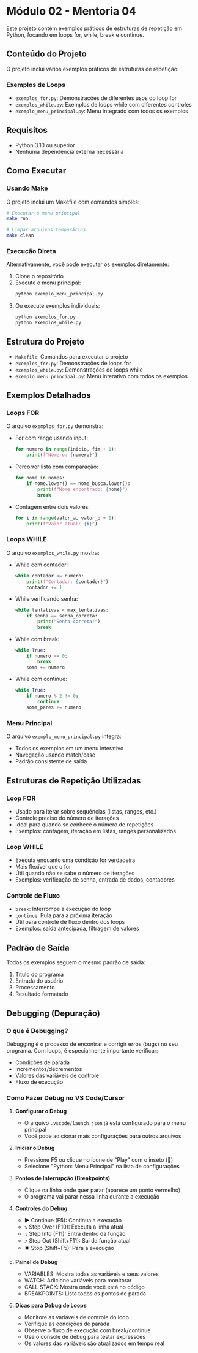 # Módulo 02 - Mentoria 04

Este projeto contém exemplos práticos de estruturas de repetição em Python, focando em loops for, while, break e continue.

## Conteúdo do Projeto

O projeto inclui vários exemplos práticos de estruturas de repetição:

### Exemplos de Loops
- `exemplos_for.py`: Demonstrações de diferentes usos do loop for
- `exemplos_while.py`: Exemplos de loops while com diferentes controles
- `exemplo_menu_principal.py`: Menu integrado com todos os exemplos

## Requisitos

- Python 3.10 ou superior
- Nenhuma dependência externa necessária

## Como Executar

### Usando Make

O projeto inclui um Makefile com comandos simples:

```bash
# Executar o menu principal
make run

# Limpar arquivos temporários
make clean
```

### Execução Direta

Alternativamente, você pode executar os exemplos diretamente:

1. Clone o repositório
2. Execute o menu principal:
   ```bash
   python exemplo_menu_principal.py
   ```
3. Ou execute exemplos individuais:
   ```bash
   python exemplos_for.py
   python exemplos_while.py
   ```

## Estrutura do Projeto

- `Makefile`: Comandos para executar o projeto
- `exemplos_for.py`: Demonstrações de loops for
- `exemplos_while.py`: Demonstrações de loops while
- `exemplo_menu_principal.py`: Menu interativo com todos os exemplos

## Exemplos Detalhados

### Loops FOR
O arquivo `exemplos_for.py` demonstra:
- For com range usando input:
  ```python
  for numero in range(inicio, fim + 1):
      print(f"Número: {numero}")
  ```
- Percorrer lista com comparação:
  ```python
  for nome in nomes:
      if nome.lower() == nome_busca.lower():
          print(f"Nome encontrado: {nome}")
          break
  ```
- Contagem entre dois valores:
  ```python
  for i in range(valor_a, valor_b + 1):
      print(f"Valor atual: {i}")
  ```

### Loops WHILE
O arquivo `exemplos_while.py` mostra:
- While com contador:
  ```python
  while contador <= numero:
      print(f"Contador: {contador}")
      contador += 1
  ```
- While verificando senha:
  ```python
  while tentativas < max_tentativas:
      if senha == senha_correta:
          print("Senha correta!")
          break
  ```
- While com break:
  ```python
  while True:
      if numero == 0:
          break
      soma += numero
  ```
- While com continue:
  ```python
  while True:
      if numero % 2 != 0:
          continue
      soma_pares += numero
  ```

### Menu Principal
O arquivo `exemplo_menu_principal.py` integra:
- Todos os exemplos em um menu interativo
- Navegação usando match/case
- Padrão consistente de saída

## Estruturas de Repetição Utilizadas

### Loop FOR
- Usado para iterar sobre sequências (listas, ranges, etc.)
- Controle preciso do número de iterações
- Ideal para quando se conhece o número de repetições
- Exemplos: contagem, iteração em listas, ranges personalizados

### Loop WHILE
- Executa enquanto uma condição for verdadeira
- Mais flexível que o for
- Útil quando não se sabe o número de iterações
- Exemplos: verificação de senha, entrada de dados, contadores

### Controle de Fluxo
- `break`: Interrompe a execução do loop
- `continue`: Pula para a próxima iteração
- Útil para controle de fluxo dentro dos loops
- Exemplos: saída antecipada, filtragem de valores

## Padrão de Saída
Todos os exemplos seguem o mesmo padrão de saída:
1. Título do programa
2. Entrada do usuário
3. Processamento
4. Resultado formatado

## Debugging (Depuração)

### O que é Debugging?
Debugging é o processo de encontrar e corrigir erros (bugs) no seu programa. Com loops, é especialmente importante verificar:
- Condições de parada
- Incrementos/decrementos
- Valores das variáveis de controle
- Fluxo de execução

### Como Fazer Debug no VS Code/Cursor

1. **Configurar o Debug**
   - O arquivo `.vscode/launch.json` já está configurado para o menu principal
   - Você pode adicionar mais configurações para outros arquivos

2. **Iniciar o Debug**
   - Pressione F5 ou clique no ícone de "Play" com o inseto (🐞)
   - Selecione "Python: Menu Principal" na lista de configurações

3. **Pontos de Interrupção (Breakpoints)**
   - Clique na linha onde quer parar (aparece um ponto vermelho)
   - O programa vai parar nessa linha durante a execução

4. **Controles do Debug**
   - ▶️ Continue (F5): Continua a execução
   - ⤵️ Step Over (F10): Executa a linha atual
   - ⤵️ Step Into (F11): Entra dentro da função
   - ⤴️ Step Out (Shift+F11): Sai da função atual
   - ⏹️ Stop (Shift+F5): Para a execução

5. **Painel de Debug**
   - VARIABLES: Mostra todas as variáveis e seus valores
   - WATCH: Adicione variáveis para monitorar
   - CALL STACK: Mostra onde você está no código
   - BREAKPOINTS: Lista todos os pontos de parada

6. **Dicas para Debug de Loops**
   - Monitore as variáveis de controle do loop
   - Verifique as condições de parada
   - Observe o fluxo de execução com break/continue
   - Use o console de debug para testar expressões
   - Os valores das variáveis são atualizados em tempo real
